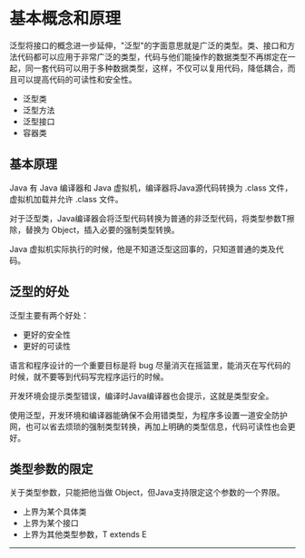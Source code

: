 #   基本概念和原理

泛型将接口的概念进一步延伸，"泛型"的字面意思就是广泛的类型。类、接口和方法代码都可以应用于非常广泛的类型，代码与他们能操作的数据类型不再绑定在一起，同一套代码可以用于多种数据类型，这样，不仅可以复用代码，降低耦合，而且可以提高代码的可读性和安全性。

-   泛型类
-   泛型方法
-   泛型接口
-   容器类

##  基本原理

Java 有 Java 编译器和 Java 虚拟机，编译器将Java源代码转换为 .class 文件，虚拟机加载并允许 .class 文件。

对于泛型类，Java编译器会将泛型代码转换为普通的非泛型代码，将类型参数T擦除，替换为 Object，插入必要的强制类型转换。

Java 虚拟机实际执行的时候，他是不知道泛型这回事的，只知道普通的类及代码。

##  泛型的好处

泛型主要有两个好处：

-   更好的安全性
-   更好的可读性

语言和程序设计的一个重要目标是将 bug 尽量消灭在摇篮里，能消灭在写代码的时候，就不要等到代码写完程序运行的时候。

开发环境会提示类型错误，编译时Java编译器也会提示，这就是类型安全。

使用泛型，开发环境和编译器能确保不会用错类型，为程序多设置一道安全防护网，也可以省去烦琐的强制类型转换，再加上明确的类型信息，代码可读性也会更好。

##  类型参数的限定

关于类型参数，只能把他当做 Object，但Java支持限定这个参数的一个界限。

-   上界为某个具体类
-   上界为某个接口
-   上界为其他类型参数，T extends E

----